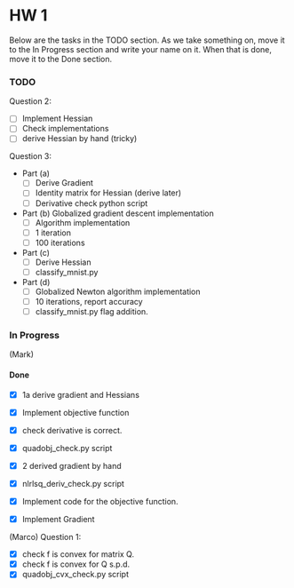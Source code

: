 # HW 1

Below are the tasks in the TODO section. As we take something on, move it to the In Progress section and write your name on it. When that is done, move it to the Done section.

### TODO 

Question 2: 


- [ ] Implement Hessian
- [ ] Check implementations
- [ ] derive Hessian by hand (tricky)

Question 3: 

- Part (a)
    - [ ] Derive Gradient
    - [ ] Identity matrix for Hessian (derive later)
    - [ ] Derivative check python script

-  Part (b) Globalized gradient descent implementation
    - [ ] Algorithm implementation
    - [ ] 1 iteration
    - [ ] 100 iterations

- Part (c)
    - [ ] Derive Hessian
    - [ ] classify_mnist.py

- Part (d) 
    - [ ] Globalized Newton algorithm implementation
    - [ ] 10 iterations, report accuracy
    - [ ] classify_mnist.py flag addition.
### In Progress

(Mark)

#### Done 

- [x] 1a derive gradient and Hessians
- [x] Implement objective function
- [x] check derivative is correct.
- [x] quadobj_check.py script
- [x] 2 derived gradient by hand
- [x] nlrlsq_deriv_check.py script
- [x] Implement code for the objective function.
- [x] Implement Gradient


(Marco)
Question 1:

- [x] check f is convex for matrix Q.
- [x] check f is convex for Q s.p.d.
- [x] quadobj_cvx_check.py script